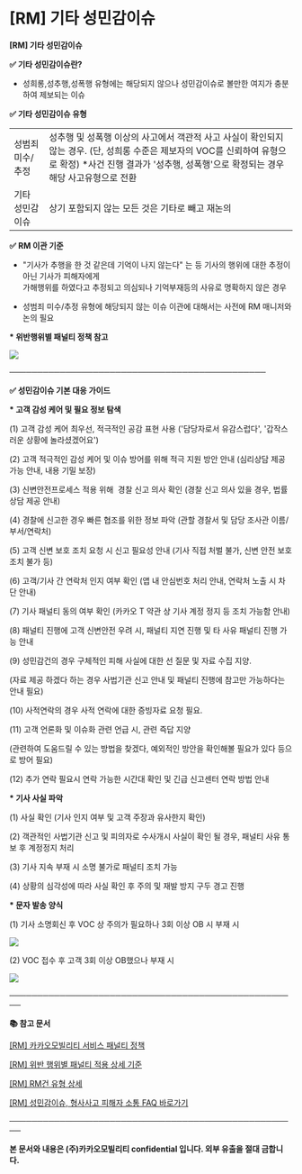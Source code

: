 # [RM] 기타 성민감이슈

**[RM] 기타 성민감이슈**

**✅ 기타 성민감이슈란?**

- 성희롱,성추행,성폭행 유형에는 해당되지 않으나 성민감이슈로 볼만한 여지가 충분하여 제보되는 이슈

**✅ 기타 성민감이슈 유형**

|  |  |
| --- | --- |
| 성범죄 미수/추정 | 성추행 및 성폭행 이상의 사고에서 객관적 사고 사실이 확인되지 않는 경우. (단, 성희롱 수준은 제보자의 VOC를 신뢰하여 유형으로 확정)  \*사건 진행 결과가 '성추행, 성폭행'으로 확정되는 경우 해당 사고유형으로 전환 |
| 기타 성민감 이슈 | 상기 포함되지 않는 모든 것은 기타로 빼고 재논의 |

**✅** **RM 이관 기준**

- "기사가 추행을 한 것 같은데 기억이 나지 않는다" 는 등 기사의 행위에 대한 추정이 아닌 기사가 피해자에게  
가해행위를 하였다고 추정되고 의심되나 기억부재등의 사유로 명확하지 않은 경우

- 성범죄 미수/추정 유형에 해당되지 않는 이슈 이관에 대해서는 사전에 RM 매니저와 논의 필요

**\* 위반행위별 패널티 정책 참고**

![](https://kakaomobilitysupport.zendesk.com/hc/article_attachments/40392225570713)

──────────────────────────────────────────────

**✅ 성민감이슈 기본 대응 가이드**

**\* 고객 감성 케어 및 필요 정보 탐색**

(1) 고객 감성 케어 최우선, 적극적인 공감 표현 사용 ('담당자로서 유감스럽다', '갑작스러운 상황에 놀라셨겠어요')

(2) 고객 적극적인 감성 케어 및 이슈 방어를 위해 적극 지원 방안 안내 (심리상담 제공 가능 안내, 내용 기밀 보장)

(3) 신변안전프로세스 적용 위해  경찰 신고 의사 확인 (경찰 신고 의사 있을 경우, 법률상담 제공 안내)

(4) 경찰에 신고한 경우 빠른 협조를 위한 정보 파악 (관할 경찰서 및 담당 조사관 이름/부서/연락처)

(5) 고객 신변 보호 조치 요청 시 신고 필요성 안내 (기사 직접 처벌 불가, 신변 안전 보호 조치 불가 등)

(6) 고객/기사 간 연락처 인지 여부 확인 (앱 내 안심번호 처리 안내, 연락처 노출 시 차단 안내)

(7) 기사 패널티 동의 여부 확인 (카카오 T 약관 상 기사 계정 정지 등 조치 가능함 안내)

(8) 패널티 진행에 고객 신변안전 우려 시, 패널티 지연 진행 및 타 사유 패널티 진행 가능 안내

(9) 성민감건의 경우 구체적인 피해 사실에 대한 선 질문 및 자료 수집 지양.

(자료 제공 하겠다 하는 경우 사법기관 신고 안내 및 패널티 진행에 참고만 가능하다는 안내 필요)

(10) 사적연락의 경우 사적 연락에 대한 증빙자료 요청 필요.

(11) 고객 언론화 및 이슈화 관련 언급 시, 관련 즉답 지양

(관련하여 도움드릴 수 있는 방법을 찾겠다, 예외적인 방안을 확인해볼 필요가 있다 등으로 방어 필요)

(12) 추가 연락 필요시 연락 가능한 시간대 확인 및 긴급 신고센터 연락 방법 안내

**\* 기사 사실 파악**

(1) 사실 확인 (기사 인지 여부 및 고객 주장과 유사한지 확인)

(2) 객관적인 사법기관 신고 및 피의자로 수사개시 사실이 확인 될 경우, 패널티 사유 통보 후 계정정지 처리

(3) 기사 지속 부재 시 소명 불가로 패널티 조치 가능

(4) 상황의 심각성에 따라 사실 확인 후 주의 및 재발 방지 구두 경고 진행

**\* 문자 발송 양식**

(1) 기사 소명회신 후 VOC 상 주의가 필요하나 3회 이상 OB 시 부재 시

![](https://kakaomobilitysupport.zendesk.com/hc/article_attachments/40392239157657)

(2) VOC 접수 후 고객 3회 이상 OB했으나 부재 시

![](https://kakaomobilitysupport.zendesk.com/hc/article_attachments/40392225581465)

**────────────────────────────────────────────────────**

**📚 참고 문서**

[[RM] 카카오모빌리티 서비스 패널티 정책](https://kakaomobilitysupport.zendesk.com/hc/ko/articles/39999418590105)

[[RM] 위반 행위별 패널티 적용 상세 기준](https://kakaomobilitysupport.zendesk.com/hc/ko/articles/40001886598553)

[[RM] RM건 유형 상세](https://kakaomobilitysupport.zendesk.com/hc/ko/articles/40002148279065)

[[RM] 성민감이슈, 형사사고 피해자 소통 FAQ 바로가기](https://kakaomobilitysupport.zendesk.com/hc/ko/sections/39995774557721--RM-%EC%84%B1%EB%AF%BC%EA%B0%90%EC%9D%B4%EC%8A%88-%ED%98%95%EC%82%AC%EC%82%AC%EA%B3%A0-%ED%94%BC%ED%95%B4%EC%9E%90-%EC%86%8C%ED%86%B5-FAQ)

**────────────────────────────────────────────────────**

**본 문서와 내용은 (주)카카오모빌리티 confidential 입니다. 외부 유출을 절대 금합니다.**